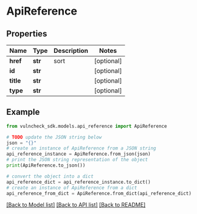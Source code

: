 # ApiReference


## Properties

Name | Type | Description | Notes
------------ | ------------- | ------------- | -------------
**href** | **str** | sort | [optional] 
**id** | **str** |  | [optional] 
**title** | **str** |  | [optional] 
**type** | **str** |  | [optional] 

## Example

```python
from vulncheck_sdk.models.api_reference import ApiReference

# TODO update the JSON string below
json = "{}"
# create an instance of ApiReference from a JSON string
api_reference_instance = ApiReference.from_json(json)
# print the JSON string representation of the object
print(ApiReference.to_json())

# convert the object into a dict
api_reference_dict = api_reference_instance.to_dict()
# create an instance of ApiReference from a dict
api_reference_from_dict = ApiReference.from_dict(api_reference_dict)
```
[[Back to Model list]](../README.md#documentation-for-models) [[Back to API list]](../README.md#documentation-for-api-endpoints) [[Back to README]](../README.md)


